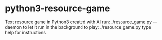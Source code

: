 # python3-resource-game
Text resource game in Python3
created with AI
run: ./resource_game.py --daemon
to let it run in the background
to play: ./resource_game.py
type help for instructions
